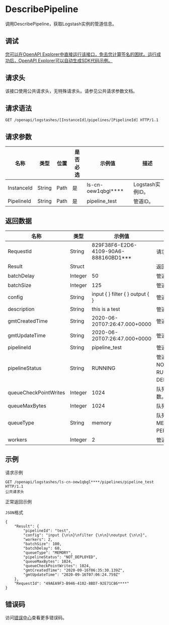 # DescribePipeline

调用DescribePipeline，获取Logstash实例的管道信息。

## 调试

[您可以在OpenAPI Explorer中直接运行该接口，免去您计算签名的困扰。运行成功后，OpenAPI Explorer可以自动生成SDK代码示例。](https://api.aliyun.com/#product=elasticsearch&api=DescribePipeline&type=ROA&version=2017-06-13)

## 请求头

该接口使用公共请求头，无特殊请求头。请参见公共请求参数文档。

## 请求语法

```
GET /openapi/logstashes/[InstanceId]/pipelines/[PipelineId] HTTP/1.1
```

## 请求参数

|名称|类型|位置|是否必选|示例值|描述|
|--|--|--|----|---|--|
|InstanceId|String|Path|是|ls-cn-oew1qbgl\*\*\*\*|Logstash实例ID。 |
|PipelineId|String|Path|是|pipeline\_test|管道ID。 |

## 返回数据

|名称|类型|示例值|描述|
|--|--|---|--|
|RequestId|String|829F38F6-E2D6-4109-90A6-888160BD1\*\*\*|请求ID。 |
|Result|Struct| |返回结果。 |
|batchDelay|Integer|50|管道批延迟。 |
|batchSize|Integer|125|管道批大小。 |
|config|String|input \{ \} filter \{ \} output \{ \}|管道具体配置。 |
|description|String|this is a test|管道描述。 |
|gmtCreatedTime|String|2020-06-20T07:26:47.000+0000|管道创建时间。 |
|gmtUpdateTime|String|2020-06-20T07:26:47.000+0000|管道更新时间。 |
|pipelineId|String|pipeline\_test|管道ID。 |
|pipelineStatus|String|RUNNING|管道状态。支持：NOT\_DEPLOYED、RUNNING和DELETED。 |
|queueCheckPointWrites|Integer|1024|队列检查点写入数。 |
|queueMaxBytes|Integer|1024|队列最大字节数。 |
|queueType|String|memory|队列类型。支持：MEMORY和PERSISTED。 |
|workers|Integer|2|管道工作线程数。 |

## 示例

请求示例

```
GET /openapi/logstashes/ls-cn-oew1qbgl****/pipelines/pipeline_test HTTP/1.1
公共请求头
```

正常返回示例

`JSON`格式

```
{
	"Result": {
		"pipelineId": "test",
		"config": "input {\n\n}\nfilter {\n\n}\noutput {\n\n}",
		"workers": 2,
		"batchSize": 100,
		"batchDelay": 60,
		"queueType": "MEMORY",
		"pipelineStatus": "NOT_DEPLOYED",
		"queueMaxBytes": 1024,
		"queueCheckPointWrites": 1024,
		"gmtCreatedTime": "2020-09-16T06:35:30.139Z",
		"gmtUpdateTime": "2020-09-16T07:06:24.759Z"
	},
	"RequestId": "49AEA9F3-B946-4102-8BD7-92E71C86****"
}
```

## 错误码

访问[错误中心](https://error-center.alibabacloud.com/status/product/elasticsearch)查看更多错误码。

